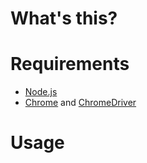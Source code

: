 # What's this?

# Requirements

- [Node.js](https://nodejs.org/en/)  
- [Chrome](https://www.google.com/intl/en_us/chrome/) and [ChromeDriver](https://chromedriver.chromium.org/)  

# Usage

